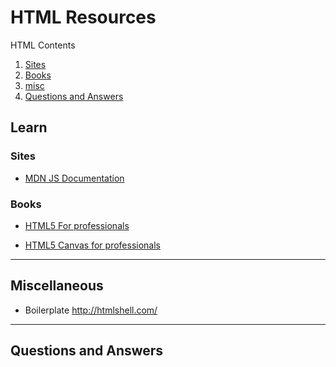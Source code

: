 # **HTML Resources**

HTML Contents

1. [Sites](#sites)
2. [Books](#books)
3. [misc](#misc)
4. [Questions and Answers](#qNa)

## **Learn**

### **Sites** <a name="sites"></a>

* [MDN JS Documentation](https://developer.mozilla.org/en-US/docs/Web/API/Document)

### **Books** <a name="books"></a>

* [HTML5 For professionals](https://books.goalkicker.com/HTML5Book/)

* [HTML5 Canvas for professionals](https://books.goalkicker.com/HTML5CanvasBook/)

---

## **Miscellaneous** <a name="misc"></a>

* Boilerplate <http://htmlshell.com/>

---

## **Questions and Answers** <a name="qNa"></a>
